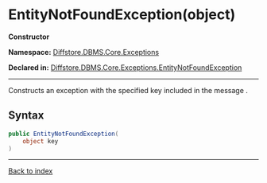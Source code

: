 # EntityNotFoundException(object)

**Constructor**

**Namespace:** [Diffstore.DBMS.Core.Exceptions](Diffstore.DBMS.Core.Exceptions.md)

**Declared in:** [Diffstore.DBMS.Core.Exceptions.EntityNotFoundException](Diffstore.DBMS.Core.Exceptions.EntityNotFoundException.md)

------



Constructs an exception with the specified key included in the message .


## Syntax

```csharp
public EntityNotFoundException(
	object key
)
```

------

[Back to index](index.md)